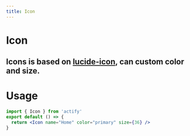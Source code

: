 ```yaml
---
title: Icon
---
```


# Icon

## Icons is based on [lucide-icon](https://lucide.dev/), can custom color and size.

# Usage

```jsx
import { Icon } from 'actify'
export default () => {
  return <Icon name="Home" color="primary" size={36} />
}
```

<usage name="icon" icon="Home" color="primary" size="36"></usage>
